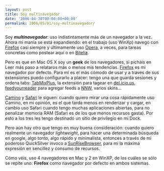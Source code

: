 ```yaml
---
layout: post
title: Soy multinavegador
date: '2006-04-30T00:00:00+00:00'
permalink: 2006/05/01/soy-multinavegador/
---
```

<img style="float:right; margin:0 0 10px 10px;" src="http://photos1.blogger.com/blogger/6639/1972/320/SurfWeb.jpg" border="0" alt="" />Soy <span style="font-style:italic;"><span style="font-weight:bold;">multinavegador</span></span>: uso indistintamente más de un navegador a la vez. Ahora mi manía se está expandiendo: en el trabajo (uso WinXp) navego con <a href="http://www.mozilla-europe.org/es/products/firefox/">Firefox</a> casi siempre y últimamente uso <a href="http://www.opera.com/download/windows/">Opera</a>, a veces, para tareas concretas como postear aquí o en <a href="http://bitelia.com">Bitelia</a>.

Pero es que en Mac OS X soy un <span style="font-weight:bold;">geek</span> de los navegadores, si picháis en Leer más paso a relataros más o menos mis tendencias.
<span class="fullpost">
<a href="http://www.mozilla-europe.org/es/products/firefox/">Firefox</a> es mi navegador por defecto. Para mí es el más cómodo de usar y a través de sus extensiones puedo configurarlo a placer: tengo una que guarda sesiones y ordena tabs: <a href="http://tmp.garyr.net/">TabMixPlus</a>, la extensión para tagear en <a href="http://delicious.mozdev.org/">del.icio.us</a>, <a href="http://projects.koziarski.net/fyr/">feedyourreader</a> para agregar feeds a <a href="http://ranchero.com/netnewswire/">NNW</a>, varios skins...

<a href="http://www.caminobrowser.org/">Camino</a> y <a href="http://www.apple.com/es/macosx/features/safari/">Safari</a> le siguen: cuando quiero mirar una cosa rápidamente uso Camino, en mi opinión, es el que tarda menos en renderizar y cargar, en cambio uso Safari cuando tengo muchas aplicaciones abiertas, para no penalizar memoria RAM (Safari es de los que menos recursos gasta). Por esto a los tres les tengo destinado un sitio de privilegio en mi Dock.

Pero aún hay otro que tengo en muy buena consideración: cuando quiero realmente un navegador <span style="font-style:italic;">lightweight</span>, para hacer una determinada búsqueda en google, algo tonto, algo rápido y minimalista, entonces a través de mi poderoso QuickSilver invoco a <a href="http://www.sunrisebrowser.com/en/index.html">SunRiseBrowser</a>, para mí la máxima expresión en sencillez y consumo de recursos.

Cómo véis, uso 4 navegadores en Mac y 2 en WinXP, de los cuáles se sólo se repite uno: <span style="font-weight:bold;">Firefox</span> como navegador por defecto en ambos sistemas.
</span>
